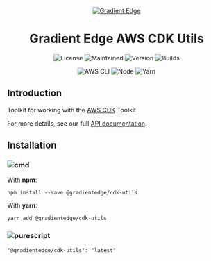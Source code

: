 <div align='center'>

<a href="https://gradientedge.com">![Gradient Edge][logo]</a>

# Gradient Edge AWS CDK Utils

![License][license]
![Maintained][maintained]
![Version][version]
![Builds][builds]

![AWS CLI][aws-cli-badge]
![Node][node-badge]
![Yarn][yarn-badge]
</div>

## Introduction
Toolkit for working with the [AWS CDK][aws-cdk] Toolkit.

For more details, see our full [API documentation](https://gradientedge.github.io/cdk-utils/).

## Installation
### ![cmd]
With **npm**:
```shell
npm install --save @gradientedge/cdk-utils
```

With **yarn**:
```shell
yarn add @gradientedge/cdk-utils
```

### ![purescript]
```
"@gradientedge/cdk-utils": "latest"
```

<!-- references -->
[aws-cdk]: https://docs.aws.amazon.com/cdk/latest/guide/home.html
[builds]: https://img.shields.io/badge/builds-passing-green?logo=github-actions&style=for-the-badge&logoColor=F8F8F5
[cmd]: https://img.shields.io/badge/command--line-4D4D4D?logo=windows-terminal&style=for-the-badge
[license]: https://img.shields.io/badge/license-MIT-green?logo=github&style=for-the-badge
[logo]: https://raw.githubusercontent.com/gradientedge/ge-cdn-static-content/master/content/images/ge-logo-1200.png?token=ACO4WMSMIP6QR4ZZQZIUP5TAL2MBI
[maintained]: https://img.shields.io/badge/maintained-YES-green?style=for-the-badge
[version]: https://img.shields.io/badge/version-2.0.58-green?logo=npm&style=for-the-badge
[node-badge]: https://img.shields.io/badge/node-14.16.0-green?logo=npm&style=for-the-badge
[purescript]: https://img.shields.io/badge/package.json-4D4D4D?logo=purescript&style=for-the-badge
[yarn-badge]: https://img.shields.io/badge/yarn-1.22.10-green?logo=yarn&style=for-the-badge
[aws-cli-badge]: https://img.shields.io/badge/aws--cli-2.1.28-777BB4?logo=amazon-aws&style=for-the-badge
